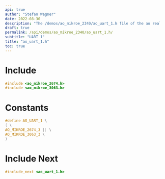 ```yaml
---
api: true
author: "Stefan Wagner"
date: 2022-08-30
description: "The /demos/ao_mikroe_2340/ao_uart_1.h file of the ao real-time operating system."
draft: true
permalink: /api/demos/ao_mikroe_2340/ao_uart_1.h/
subtitle: "UART 1"
title: "ao_uart_1.h"
toc: true
---
```


# Include

```c
#include <ao_mikroe_2674.h>
#include <ao_mikroe_3063.h>
```

# Constants

```c
#define AO_UART_1 \
( \
AO_MIKROE_2674_3 || \
AO_MIKROE_3063_3 \
)
```

# Include Next

```c
#include_next <ao_uart_1.h>
```
